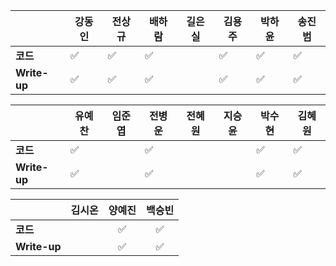 |              | 강동인 |        전상규      | 배하람 | 길은실 |      김용주       | 박하윤 | 송진범 |
| ------------ | ------ | ----------------- | ------ | ------ | ---------------- | ------ | ------ |
| **코드**     |:white_check_mark:|:white_check_mark:| :white_check_mark: |        |:white_check_mark:| :white_check_mark:      |  :white_check_mark:|
| **Write-up** |:white_check_mark:|:white_check_mark:| :white_check_mark: |        |:white_check_mark:| :white_check_mark:|    :white_check_mark:|

|              | 유예찬 | 임준엽 | 전병운 | 전혜원 | 지승윤 | 박수현 | 김혜원 |
| ------------ | ------ | ------ | ------ | ------ | ------ | ------ | ------ |
| **코드**     | :white_check_mark: | | :white_check_mark: | | |:white_check_mark:|:white_check_mark:|
| **Write-up** |:white_check_mark:| | :white_check_mark: |  | |:white_check_mark:|:white_check_mark:|

|              | 김시온 | 양예진 | 백승빈 |
| ------------ | :----: | :----: | :----: |
| **코드**     ||:white_check_mark:|:white_check_mark:|
| **Write-up** ||:white_check_mark:|:white_check_mark:|

